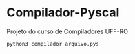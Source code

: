 # Compilador-Pyscal
Projeto do curso de Compiladores UFF-RO

``` bash
python3 compilador arquivo.pys
```
